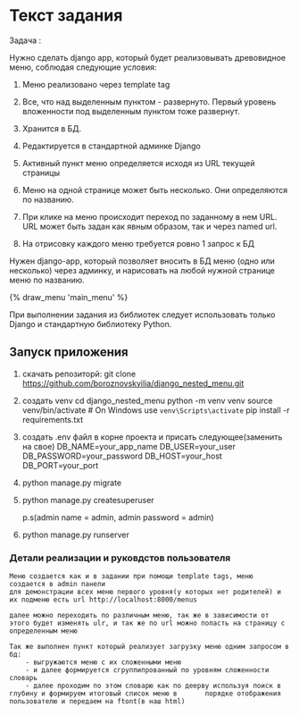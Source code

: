 # Текст задания


Задача :

Нужно сделать django app, который будет реализовывать древовидное меню, соблюдая следующие условия:

1) Меню реализовано через template tag

2) Все, что над выделенным пунктом - развернуто. Первый уровень вложенности под выделенным пунктом тоже развернут.

3) Хранится в БД.

4) Редактируется в стандартной админке Django

5) Активный пункт меню определяется исходя из URL текущей страницы

6) Меню на одной странице может быть несколько. Они определяются по названию.

7) При клике на меню происходит переход по заданному в нем URL. URL может быть задан как явным образом, так и через named url.

8) На отрисовку каждого меню требуется ровно 1 запрос к БД

 Нужен django-app, который позволяет вносить в БД меню (одно или несколько) через админку, и нарисовать на любой нужной странице меню по названию.

 {% draw_menu 'main_menu' %}

 При выполнении задания из библиотек следует использовать только Django и стандартную библиотеку Python.


## Запуск приложения
1) скачать репозиторй:
    git clone https://github.com/boroznovskyilia/django_nested_menu.git
2) создать venv
    cd django_nested_menu
    python -m venv venv
    source venv/bin/activate  # On Windows use `venv\Scripts\activate`
    pip install -r requirements.txt
3) создать .env файл в корне проекта и присать следующее(заменить на свое)
    DB_NAME=your_app_name
    DB_USER=your_user
    DB_PASSWORD=your_password
    DB_HOST=your_host
    DB_PORT=your_port

4) python manage.py migrate

5) python manage.py createsuperuser
    
    p.s(admin name = admin, admin password = admin)

6) python manage.py runserver

### Детали реализации и руковдстов пользователя

    Меню создается как и в задании при помощи template tags, меню создается в admin панели
    для демонстрации всех меню первого уровня(у которых нет родителей) и их подменю есть url http://localhost:8000/menus

    далее можно переходить по различным меню, так же в зависимости от этого будет изменять ulr, и так же по url можно попасть на страницу с определенным меню

    Так же выполнен пункт который реализует загрузку меню одним запросом в бд:
        - выгружаются меню с их сложенными меню
        - и далее формируется сгруппипрованный по уровням сложенности словарь
        - далее проходим по этом словарю как по деерву используя поиск в глубину и формируем итоговый список меню в       порядке отображения пользователю и передаем на ftont(в наш html)
